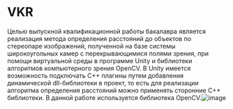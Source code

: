 # VKR
  Целью выпускной квалификационной работы бакалавра является реализация метода определения расстояний до объектов по стереопаре изображений, полученной на базе системы широкоугольных камер с перекрывающимися полями зрения, при помощи виртуальной среды в программе Unity и библиотеки алгоритмов компьютерного зрения OpenCV.
  В Unity имеется возможность подключать С++ плагины путем добавления динамической dll-библиотеки в проект, то есть для реализации алгоритма определения расстояний можно применять сторонние С++ библиотеки. В данной работе используется библиотека OpenCV.![image](https://user-images.githubusercontent.com/54942408/130040126-b7637228-c829-4a4a-ad56-ebc5b6f512c3.png)

